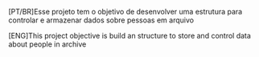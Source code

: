 [PT/BR]Esse projeto tem o objetivo de desenvolver uma estrutura para controlar e armazenar dados sobre pessoas em arquivo

[ENG]This project objective is build an structure to store and control data about people in archive